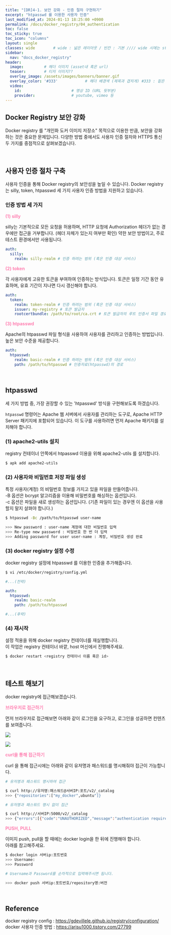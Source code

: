 ```yaml
---
title: "[DR]4-1. 보안 강화 - 인증 절차 구현하기"
excerpt: "htpasswd 를 이용한 사용자 인증"
last_modified_at: 2024-01-13 18:25:00 +0900
permalink: /docs/docker_registry/04_authentication
toc: false
toc_sticky: true
toc_icon: "columns"
layout: single
classes: wide        # wide : 넓은 레이아웃 / 빈칸 : 기본 //// wide 시에는 sticky toc 불가
sidebar:
  nav: "docs_docker_registry"
header: 
  image:         # 헤더 이미지 (asset내 혹은 url)
  teaser:        # 티저 이미지??
  overlay_image: /assets/images/banners/banner.gif
  overlay_color: '#333'            # 헤더 배경색 (제목과 겹치게) #333 : 짙은 회색 (필수)
  video:
    id:                      # 영상 ID (URL 뒷부분)
    provider:                # youtube, vimeo 등
---
```




## Docker Registry 보안 강화  

Docker registry 를 "개인화 도커 이미지 저장소" 목적으로 이용한 만큼, 보안을 강화하는 것은 중요한 문제입니다. 다양한 방법 중에서도 사용자 인증 절차와 HTTPS 통신 두 가지를 중점적으로 살펴보겠습니다.  

<br>

## 사용자 인증 절차 구축    

사용자 인증을 통해 Docker registry의 보안성을 높일 수 있습니다. Docker registry는 silly, token, htpasswd 세 가지 사용자 인증 방법을 지원하고 있습니다.    

### 인증 방법 세 가지

<b><font color="FF82B2">(1) silly</font></b>    

silly는 기본적으로 모든 요청을 허용하며, HTTP 요청에 Authorization 헤더가 없는 경우에만 접근을 거부합니다. (헤더 자체가 있는지 여부만 확인) 약한 보안 방법이고, 주로 테스트 환경에서만 사용됩니다.  

```yaml
auth:
  silly:
    realm: silly-realm # 인증 하려는 범위 (혹은 인증 대상 서비스)
```

<b><font color="FF82B2">(2) token</font></b>    

각 사용자에게 고유한 토큰을 부여하여 인증하는 방식입니다. 토큰은 일정 기간 동안 유효하며, 유효 기간이 지나면 다시 갱신해야 합니다.  

```yaml
auth:
  token:
    realm: token-realm # 인증 하려는 범위 (혹은 인증 대상 서비스)
    issuer: my-registry # 토큰 발급자
    rootcertbundle: /path/to/root/ca.crt # 토큰 발급자의 루트 인증서 파일 경로
```

<b><font color="FF82B2">(3) htpasswd</font></b>    

Apache의 htpasswd 파일 형식을 사용하여 사용자를 관리하고 인증하는 방법입니다. 높은 보안 수준을 제공합니다.  

```yaml
auth:
  htpasswd:
    realm: basic-realm # 인증 하려는 범위 (혹은 인증 대상 서비스)
    path: /path/to/htpasswd # 인증자료(htpasswd)의 경로
```

<br>

## htpasswd  

세 가지 방법 중, 가장 권장할 수 있는 'htpasswd' 방식을 구현해보도록 하겠습니다.  

`htpasswd` 명령어는 Apache 웹 서버에서 사용자를 관리하는 도구로, Apache HTTP Server 패키지에 포함되어 있습니다. 이 도구를 사용하려면 먼저 Apache 패키지를 설치해야 합니다.   

### (1) apache2-utils 설치

registry 컨테이너 안쪽에서 htpasswd 이용을 위해 apache2-utils 를 설치합니다.  

```bash
$ apk add apache2-utils
```

### (2) 사용자와 비밀번호 저장 파일 생성  

특정 사용자(계정) 의 비밀번호 정보를 가지고 있을 파일을 만들어줍니다.  
-B 옵션은 bcrypt 알고리즘을 이용해 비밀번호를 해싱하는 옵션입니다.  
-c 옵션은 파일을 새로 생성하는 옵션입니다. (기존 파일이 있는 경우엔 이 옵션을 사용할지 말지 살펴야 합니다.)  

```bash
$ htpasswd -Bc /path/to/htpasswd user-name

>>> New password : user-name 계정에 대한 비밀번호 입력
>>> Re-type new password : 비밀번호 한 번 더 입력
>>> Adding password for user user-name : 계정, 비밀번호 생성 완료
```

### (3) docker registry 설정 수정  

docker registry 설정에 htpasswd 를 이용한 인증을 추가해줍니다.  

```bash
$ vi /etc/docker/registry/config.yml
```

```yml
#...(전략)

auth:
  htpasswd:
	realm: basic-realm
	path: /path/to/htpasswd

#...(후략)
```


### (4) 재시작  

설정 적용을 위해 docker registry 컨테이너를 재실행합니다.  
이 작업은 registry 컨테이너 바깥, host 머신에서 진행해주세요.  

```bash
$ docker restart <registry 컨테이너 이름 혹은 id>
```

<br>

## 테스트 해보기    

docker registry에 접근해보겠습니다.  

<b><font color="FF82B2">브라우저로 접근하기</font></b>   

먼저 브라우저로 접근해보면 아래와 같이 로그인을 요구하고, 로그인을 성공하면 컨텐츠를 보여줍니다.  

![](/assets/images/20240113_001_001.png)  

![](/assets/images/20240113_001_002.png)  


<b><font color="FF82B2">curl을 통해 접근하기</font></b>   

curl 을 통해 접근시에는 아래와 같이 유저명과 패스워드를 명시해줘야 접근이 가능합니다.  

```bash
# 유저명과 패스워드 명시하여 접근

$ curl http://유저명:패스워드@서버IP:포트/v2/_catalog
>>> {"repositories":["my_docker",ubuntu"]}
```

```bash
# 유저명과 패스워드 명시 없이 접근

$ curl http://서버IP:5000/v2/_catalog
>>> {"errors":[{"code":"UNAUTHORIZED","message":"authentication required","detail":[{"Type":"registry","Class":"","Name":"catalog","Action":"*"}]}]}

```


<b><font color="FF82B2">PUSH, PULL</font></b>   

이미지 push, pull을 할 때에는 docker login을 한 뒤에 진행해야 합니다.  
아래를 참고해주세요.  

```bash
$ docker login 서버ip:포트번호
>>> Username:
>>> Password

# Username과 Password를 순차적으로 입력해주시면 됩니다.
```

```bash
>>> docker push 서버ip:포트번호/repository명:버전
```

<br>

## Reference    

docker registry config : https://gdevillele.github.io/registry/configuration/  
docker 사용자 인증 방법 : https://arisu1000.tistory.com/27799  